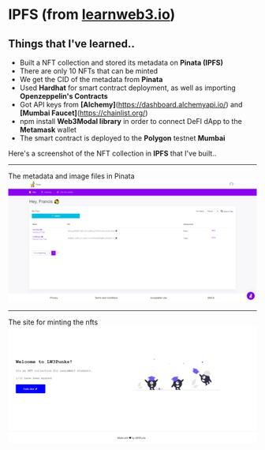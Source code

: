 # IPFS (from [learnweb3.io](https://www.learnweb3.io/tracks/junior))

## Things that I've learned..

* Built a NFT collection and stored its metadata on **Pinata (IPFS)**
* There are only 10 NFTs that can be minted
* We get the CID of the metadata from **Pinata**
* Used **Hardhat** for smart contract deployment, as well as importing **Openzeppelin's Contracts**
* Got API keys from **[Alchemy]**(https://dashboard.alchemyapi.io/) and **[Mumbai Faucet]**(https://chainlist.org/)
* npm install **Web3Modal library** in order to connect DeFI dApp to the **Metamask** wallet
* The smart contract is deployed to the **Polygon** testnet **Mumbai**  
 
Here's a screenshot of the NFT collection in **IPFS** that I've built..  

---
The metadata and image files in Pinata
![IPFS](/images/Pinata.png)  


---   



The site for minting the nfts
![Mint](/images/LW3Punks.png)

